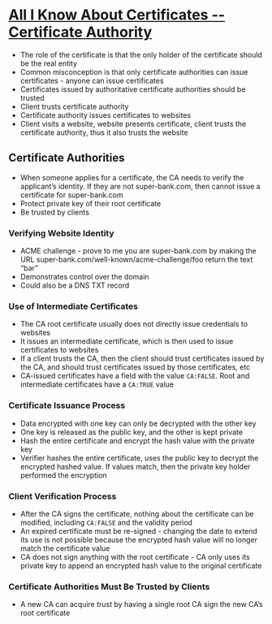 # [All I Know About Certificates -- Certificate Authority](https://www.pixelstech.net/article/1722045726-All-I-Know-About-Certificates----Certificate-Authority)

* The role of the certificate is that the only holder of the certificate should be the real entity
* Common misconception is that only certificate authorities can issue certificates - anyone can issue certificates
* Certificates issued by authoritative certificate authorities should be trusted
* Client trusts certificate authority
* Certificate authority issues certificates to websites
* Client visits a website, website presents certificate, client trusts the certificate authority, thus it also trusts the website

## Certificate Authorities

* When someone applies for a certificate, the CA needs to verify the applicant’s identity. If they are not super-bank.com, then cannot issue a certificate for super-bank.com
* Protect private key of their root certificate
* Be trusted by clients

### Verifying Website Identity

* ACME challenge - prove to me you are super-bank.com by making the URL super-bank.com/well-known/acme-challenge/foo return the text “bar”
* Demonstrates control over the domain
* Could also be a DNS TXT record

### Use of Intermediate Certificates

* The CA root certificate usually does not directly issue credentials to websites
* It issues an intermediate certificate, which is then used to issue certificates to websites
* If a client trusts the CA, then the client should trust certificates issued by the CA, and should trust certificates issued by those certificates, etc
* CA-issued certificates have a field with the value `CA:FALSE`. Root and intermediate certificates have a `CA:TRUE` value

### Certificate Issuance Process

* Data encrypted with one key can only be decrypted with the other key
* One key is released as the public key, and the other is kept private
* Hash the entire certificate and encrypt the hash value with the private key
* Verifier hashes the entire certificate, uses the public key to decrypt the encrypted hashed value. If values match, then the private key holder performed the encryption

### Client Verification Process

* After the CA signs the certificate, nothing about the certificate can be modified, including `CA:FALSE` and the validity period
* An expired certificate must be re-signed - changing the date to extend its use is not possible because the encrypted hash value will no longer match the certificate value
* CA does not sign anything with the root certificate - CA only uses its private key to append an encrypted hash value to the original certificate

### Certificate Authorities Must Be Trusted by Clients

* A new CA can acquire trust by having a single root CA sign the new CA’s root certificate
